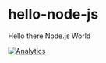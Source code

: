 # hello-node-js

Hello there Node.js World

[![Analytics](https://ga-beacon.appspot.com/UA-2643697-15/hello-node-js/index?flat)](https://github.com/igrigorik/ga-beacon)
